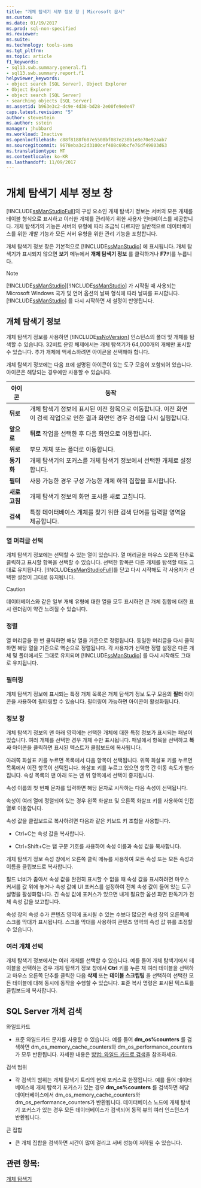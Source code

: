 ```yaml
---
title: "개체 탐색기 세부 정보 창 | Microsoft 문서"
ms.custom: 
ms.date: 01/19/2017
ms.prod: sql-non-specified
ms.reviewer: 
ms.suite: 
ms.technology: tools-ssms
ms.tgt_pltfrm: 
ms.topic: article
f1_keywords:
- sql13.swb.summary.general.f1
- sql13.swb.summary.report.f1
helpviewer_keywords:
- object search [SQL Server], Object Explorer
- Object Explorer
- object search [SQL Server]
- searching objects [SQL Server]
ms.assetid: b963e3c2-dc9e-4d38-bd28-2e00fe9e0e47
caps.latest.revision: "5"
author: stevestein
ms.author: sstein
manager: jhubbard
ms.workload: Inactive
ms.openlocfilehash: c88f8188f607e5508bf087e230b1e8e70e92aab7
ms.sourcegitcommit: 9678eba3c2d3100cef408c69bcfe76df49803d63
ms.translationtype: MT
ms.contentlocale: ko-KR
ms.lasthandoff: 11/09/2017
---
```

# <a name="object-explorer-details-pane"></a>개체 탐색기 세부 정보 창
[!INCLUDE[ssManStudioFull](../../includes/ssmanstudiofull_md.md)]의 구성 요소인 개체 탐색기 정보는 서버의 모든 개체를 테이블 형식으로 표시하고 이러한 개체를 관리하기 위한 사용자 인터페이스를 제공합니다. 개체 탐색기의 기능은 서버의 유형에 따라 조금씩 다르지만 일반적으로 데이터베이스를 위한 개발 기능과 모든 서버 유형을 위한 관리 기능을 포함합니다.  
  
개체 탐색기 정보 창은 기본적으로 [!INCLUDE[ssManStudio](../../includes/ssmanstudio_md.md)] 에 표시됩니다. 개체 탐색기가 표시되지 않으면 **보기** 메뉴에서 **개체 탐색기 정보** 를 클릭하거나 **F7**키를 누릅니다.  
  
> [!NOTE]  
> [!INCLUDE[ssManStudio](../../includes/ssmanstudio_md.md)][!INCLUDE[ssManStudio](../../includes/ssmanstudio_md.md)] 가 시작될 때 사용되는 Microsoft Windows 국가 및 언어 옵션의 날짜 형식에 따라 날짜를 표시합니다. [!INCLUDE[ssManStudio](../../includes/ssmanstudio_md.md)] 를 다시 시작하면 새 설정이 반영됩니다.  
  
## <a name="object-explorer-details"></a>개체 탐색기 정보  
개체 탐색기 정보를 사용하면 [!INCLUDE[ssNoVersion](../../includes/ssnoversion_md.md)] 인스턴스의 폴더 및 개체를 탐색할 수 있습니다. 32비트 운영 체제에서는 개체 탐색기가 64,000개의 개체만 표시할 수 있습니다. 추가 개체에 액세스하려면 아이콘을 선택해야 합니다.  
  
개체 탐색기 정보에는 다음 표에 설명된 아이콘이 있는 도구 모음이 포함되어 있습니다. 아이콘은 해당되는 경우에만 사용할 수 있습니다.  
  
|아이콘|동작|  
|--------|----------|  
|**뒤로**|개체 탐색기 정보에 표시된 이전 항목으로 이동합니다. 이전 화면이 검색 작업으로 인한 결과 화면인 경우 검색을 다시 실행합니다.|  
|**앞으로**|**뒤로** 작업을 선택한 후 다음 화면으로 이동합니다.|  
|**위로**|부모 개체 또는 폴더로 이동합니다.|  
|**동기화**|개체 탐색기의 포커스를 개체 탐색기 정보에서 선택한 개체로 설정합니다.|  
|**필터**|사용 가능한 경우 구성 가능한 개체 하위 집합을 표시합니다.|  
|**새로 고침**|개체 탐색기 정보의 화면 표시를 새로 고칩니다.|  
|**검색**|특정 데이터베이스 개체를 찾기 위한 검색 단어를 입력할 영역을 제공합니다.|  
  
### <a name="column-header-selections"></a>열 머리글 선택  
개체 탐색기 정보에는 선택할 수 있는 열이 있습니다. 열 머리글을 마우스 오른쪽 단추로 클릭하고 표시할 항목을 선택할 수 있습니다. 선택한 항목은 다른 개체를 탐색할 때도 그대로 유지됩니다. [!INCLUDE[ssManStudioFull](../../includes/ssmanstudiofull_md.md)]를 닫고 다시 시작해도 각 사용자가 선택한 설정이 그대로 유지됩니다.  
  
> [!CAUTION]  
> 데이터베이스와 같은 일부 개체 유형에 대한 열을 모두 표시하면 큰 개체 집합에 대한 표시 렌더링이 약간 느려질 수 있습니다.  
  
### <a name="sorting"></a>정렬  
열 머리글을 한 번 클릭하면 해당 열을 기준으로 정렬됩니다. 동일한 머리글을 다시 클릭하면 해당 열을 기준으로 역순으로 정렬됩니다. 각 사용자가 선택한 정렬 설정은 다른 개체 및 폴더에서도 그대로 유지되며 [!INCLUDE[ssManStudio](../../includes/ssmanstudio_md.md)] 를 다시 시작해도 그대로 유지됩니다.  
  
### <a name="filtering"></a>필터링  
개체 탐색기 정보에 표시되는 특정 개체 목록은 개체 탐색기 정보 도구 모음의 **필터** 아이콘을 사용하여 필터링할 수 있습니다. 필터링이 가능하면 아이콘이 활성화됩니다.  
  
### <a name="details-pane"></a>정보 창  
개체 탐색기 정보의 맨 아래 영역에는 선택한 개체에 대한 특정 정보가 표시되는 패널이 있습니다. 여러 개체를 선택한 경우 개체 수만 표시됩니다. 패널에서 항목을 선택하고 **복사** 아이콘을 클릭하면 표시된 텍스트가 클립보드에 복사됩니다.  
  
아래쪽 화살표 키를 누르면 목록에서 다음 항목이 선택됩니다. 위쪽 화살표 키를 누르면 목록에서 이전 항목이 선택됩니다. 화살표 키를 누르고 있으면 항목 간 이동 속도가 빨라집니다. 속성 목록의 맨 아래 또는 맨 위 항목에서 선택이 중지됩니다.  
  
속성 이름의 첫 번째 문자를 입력하면 해당 문자로 시작하는 다음 속성이 선택됩니다.  
  
속성이 여러 열에 정렬되어 있는 경우 왼쪽 화살표 및 오른쪽 화살표 키를 사용하여 인접 열로 이동합니다.  
  
속성 값을 클립보드로 복사하려면 다음과 같은 키보드 키 조합을 사용합니다.  
  
-   Ctrl+C는 속성 값을 복사합니다.  
  
-   Ctrl+Shift+C는 탭 구분 기호를 사용하여 속성 이름과 속성 값을 복사합니다.  
  
개체 탐색기 정보 속성 창에서 오른쪽 클릭 메뉴를 사용하여 모든 속성 또는 모든 속성과 이름을 클립보드로 복사합니다.  
  
필드 너비가 좁아서 속성 값을 완전히 표시할 수 없을 때 속성 값을 표시하려면 마우스 커서를 값 위에 놓거나 속성 값에 UI 포커스를 설정하여 전체 속성 값이 들어 있는 도구 설명을 활성화합니다. 긴 속성 값에 포커스가 있으면 내게 필요한 옵션 화면 판독기가 전체 속성 값을 보고합니다.  
  
속성 창의 속성 수가 콘텐츠 영역에 표시될 수 있는 수보다 많으면 속성 창의 오른쪽에 스크롤 막대가 표시됩니다. 스크롤 막대를 사용하여 콘텐츠 영역의 속성 값 뷰를 조정할 수 있습니다.  
  
### <a name="multiple-object-selection"></a>여러 개체 선택  
개체 탐색기 정보에서는 여러 개체를 선택할 수 있습니다. 예를 들어 개체 탐색기에서 테이블을 선택하는 경우 개체 탐색기 정보 창에서 **Ctrl** 키를 누른 채 여러 테이블을 선택하고 마우스 오른쪽 단추를 클릭한 다음 **삭제** 또는 **테이블 스크립팅** 을 선택하여 선택한 모든 테이블에 대해 동시에 동작을 수행할 수 있습니다. 표준 복사 명령은 표시된 텍스트를 클립보드에 복사합니다.  
  
## <a name="sql-server-object-search"></a>SQL Server 개체 검색  
와일드카드  
  
-   표준 와일드카드 문자를 사용할 수 있습니다. 예를 들어 **dm_os%counters** 를 검색하면 dm_os_memory_cache_counters와 dm_os_performance_counters가 모두 반환됩니다. 자세한 내용은 [방법: 와일드 카드로 검색](http://msdn.microsoft.com/en-us/449600f8-cc87-4b3f-878a-59c158a88a40)을 참조하세요.  
  
검색 범위  
  
-   각 검색의 범위는 개체 탐색기 트리의 현재 포커스로 한정됩니다. 예를 들어 데이터베이스에 개체 탐색기 포커스가 있는 경우 **dm_os%counters** 를 검색하면 해당 데이터베이스에서 dm_os_memory_cache_counters와 dm_os_performance_counters가 반환됩니다. 데이터베이스 노드에 개체 탐색기 포커스가 있는 경우 모든 데이터베이스가 검색되어 동적 뷰의 여러 인스턴스가 반환됩니다.  
  
큰 집합  
  
-   큰 개체 집합을 검색하면 시간이 많이 걸리고 서버 성능이 저하될 수 있습니다.  
  
## <a name="see-also"></a>관련 항목:  
[개체 탐색기](../../ssms/object/object-explorer.md)  
  
